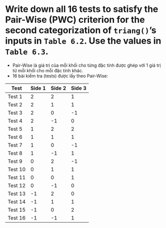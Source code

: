 # Write down all 16 tests to satisfy the Pair-Wise (PWC) criterion for the second categorization of `triang()`’s inputs in `Table 6.2`. Use the values in `Table 6.3`.

- Pair-Wise là giá trị của mỗi khối cho từng đặc tính được ghép với 1 giá trị từ mỗi khối cho mỗi đặc tính khác.
- 16 bài kiểm tra (tests) được lấy theo Pair-Wise:

|Test|Side 1|Side 2|Side 3|
|-|-|-|-|
|Test 1|2|2|1|
|Test 2|2|1|1|
|Test 3|2|0|-1|
|Test 4|2|-1|0|
|Test 5|1|2|2|
|Test 6|1|1|1|
|Test 7|1|0|-1|
|Test 8|1|-1|1|
|Test 9|0|2|-1|
|Test 10|0|1|1|
|Test 11|0|0|1|
|Test 12|0|-1|0|
|Test 13|-1|2|0|
|Test 14|-1|1|1|
|Test 15|-1|0|2|
|Test 16|-1|-1|1|